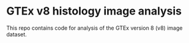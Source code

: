 # GTEx v8 histology image analysis

This repo contains code for analysis of the GTEx version 8 (v8) image dataset.